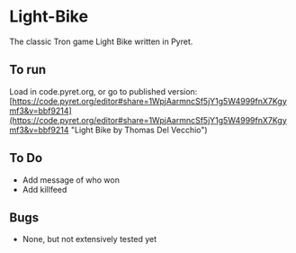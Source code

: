 # Light-Bike
The classic Tron game Light Bike written in Pyret.

## To run
Load in code.pyret.org, or go to published version: [https://code.pyret.org/editor#share=1WpjAarmncSf5jY1g5W4999fnX7Kgymf3&v=bbf9214](https://code.pyret.org/editor#share=1WpjAarmncSf5jY1g5W4999fnX7Kgymf3&v=bbf9214 "Light Bike by Thomas Del Vecchio")

## To Do
 - Add message of who won
 - Add killfeed
 
## Bugs
 - None, but not extensively tested yet
